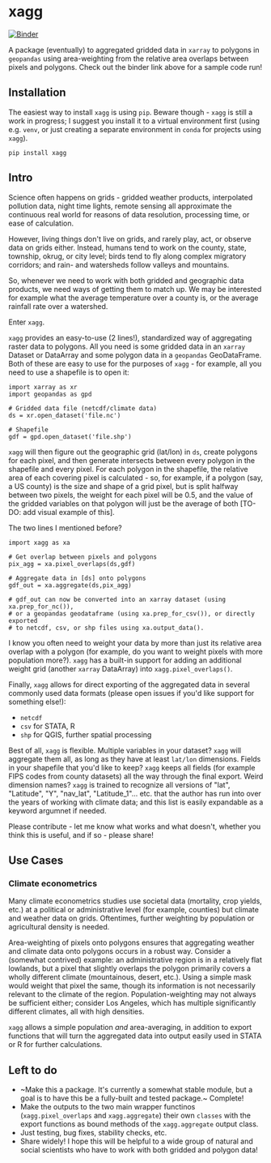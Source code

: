 # xagg

[![Binder](https://mybinder.org/badge_logo.svg)](https://mybinder.org/v2/gh/ks905383/xagg/HEAD?filepath=sample_run.ipynb)

A package (eventually) to aggregated gridded data in `xarray` to polygons in `geopandas` using area-weighting from the relative area overlaps between pixels and polygons. Check out the binder link above for a sample code run!

## Installation 
The easiest way to install `xagg` is using `pip`. Beware though - `xagg` is still a work in progress; I suggest you install it to a virtual environment first (using e.g. `venv`, or just creating a separate environment in `conda` for projects using `xagg`). 

```
pip install xagg
```

## Intro 
Science often happens on grids - gridded weather products, interpolated pollution data, night time lights, remote sensing all approximate the continuous real world for reasons of data resolution, processing time, or ease of calculation.

However, living things don't live on grids, and rarely play, act, or observe data on grids either. Instead, humans tend to work on the county, state, township, okrug, or city level; birds tend to fly along complex migratory corridors; and rain- and watersheds follow valleys and mountains. 

So, whenever we need to work with both gridded and geographic data products, we need ways of getting them to match up. We may be interested for example what the average temperature over a county is, or the average rainfall rate over a watershed. 

Enter `xagg`. 

`xagg` provides an easy-to-use (2 lines!), standardized way of aggregating raster data to polygons. All you need is some gridded data in an `xarray` Dataset or DataArray and some polygon data in a `geopandas` GeoDataFrame. Both of these are easy to use for the purposes of `xagg` - for example, all you need to use a shapefile is to open it: 

```
import xarray as xr
import geopandas as gpd
 
# Gridded data file (netcdf/climate data)
ds = xr.open_dataset('file.nc')

# Shapefile
gdf = gpd.open_dataset('file.shp')
```

`xagg` will then figure out the geographic grid (lat/lon) in `ds`, create polygons for each pixel, and then generate intersects between every polygon in the shapefile and every pixel. For each polygon in the shapefile, the relative area of each covering pixel is calculated - so, for example, if a polygon (say, a US county) is the size and shape of a grid pixel, but is split halfway between two pixels, the weight for each pixel will be 0.5, and the value of the gridded variables on that polygon will just be the average of both [TO-DO: add visual example of this]. 

The two lines I mentioned before? 
```
import xagg as xa

# Get overlap between pixels and polygons
pix_agg = xa.pixel_overlaps(ds,gdf)

# Aggregate data in [ds] onto polygons
gdf_out = xa.aggregate(ds,pix_agg)

# gdf_out can now be converted into an xarray dataset (using xa.prep_for_nc()), 
# or a geopandas geodataframe (using xa.prep_for_csv()), or directly exported 
# to netcdf, csv, or shp files using xa.output_data().
```

I know you often need to weight your data by more than just its relative area overlap with a polygon (for example, do you want to weight pixels with more population more?). `xagg` has a built-in support for adding an additional weight grid (another `xarray` DataArray) into `xagg.pixel_overlaps()`. 

Finally, `xagg` allows for direct exporting of the aggregated data in several commonly used data formats (please open issues if you'd like support for something else!):

- `netcdf` 
- `csv` for STATA, R
- `shp` for QGIS, further spatial processing

Best of all, `xagg` is flexible. Multiple variables in your dataset? `xagg` will aggregate them all, as long as they have at least `lat/lon` dimensions. Fields in your shapefile that you'd like to keep? `xagg` keeps all fields (for example FIPS codes from county datasets) all the way through the final export. Weird dimension names? `xagg` is trained to recognize all versions of "lat", "Latitude", "Y", "nav_lat", "Latitude_1"... etc. that the author has run into over the years of working with climate data; and this list is easily expandable as a keyword argumnet if needed. 

Please contribute - let me know what works and what doesn't, whether you think this is useful, and if so - please share!

## Use Cases

### Climate econometrics
Many climate econometrics studies use societal data (mortality, crop yields, etc.) at a political or administrative level (for example, counties) but climate and weather data on grids. Oftentimes, further weighting by population or agricultural density is needed. 

Area-weighting of pixels onto polygons ensures that aggregating weather and climate data onto polygons occurs in a robust way. Consider a (somewhat contrived) example: an administrative region is in a relatively flat lowlands, but a pixel that slightly overlaps the polygon primarily covers a wholly different climate (mountainous, desert, etc.). Using a simple mask would weight that pixel the same, though its information is not necessarily relevant to the climate of the region. Population-weighting may not always be sufficient either; consider Los Angeles, which has multiple significantly different climates, all with high densities. 

`xagg` allows a simple population *and* area-averaging, in addition to export functions that will turn the aggregated data into output easily used in STATA or R for further calculations. 

## Left to do
- ~Make this a package. It's currently a somewhat stable module, but a goal is to have this be a fully-built and tested package.~ Complete!
- Make the outputs to the two main wrapper functinos (`xagg.pixel_overlaps` and `xagg.aggregate`) their own `classes` with the export functions as bound methods of the `xagg.aggregate` output class. 
- Just testing, bug fixes, stability checks, etc.
- Share widely! I hope this will be helpful to a wide group of natural and social scientists who have to work with both gridded and polygon data!



